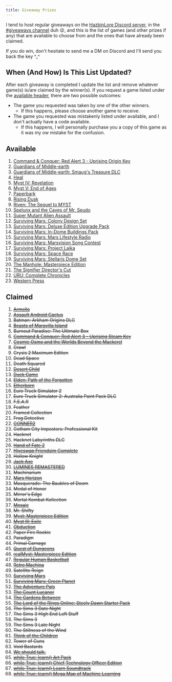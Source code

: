 ```yaml
---
title: Giveaway Prizes
---
```


I tend to host regular giveaways on the [HazbinLore Discord server][HazbinLore-Invite], in the [#giveaways channel][HazbinLore-Giveaways] duh 😜, and this is the list of games (and other prizes if any) that are available to choose from and the ones that have already been claimed.

If you do win, don't hesitate to send me a DM on Discord and I'll send you back the key ^\_^

## When (And How) Is This List Updated?

After each giveaway is completed I update the list and remove whatever game(s) is/are claimed by the winner(s). If you request a game listed under the [available header](#available), there are two possible outcomes:

- The game you requested was taken by one of the other winners.
  - If this happens, please choose another game to receive.
- The game you requested was mistakenly listed under available, and I don't actually have a code available.
  - If this happens, I will personally purchase you a copy of this game as it was my ow mistake for the confusion.

## Available

1. [Command & Conquer: Red Alert 3 - Uprising Origin Key][3]
2. [Guardians of Middle-earth][12]
3. [Guardians of Middle-earth: Smaug's Treasure DLC][11]
4. [Heal][14]
5. [Myst IV: Revelation][21]
6. [Myst V: End of Ages][22]
7. [Paperbark][26]
8. [Rising Dusk][30]
9. [Riven: The Sequel to MYST][31]
10. [Spelunx and the Caves of Mr. Seudo][32]
11. [Super Mutant Alien Assault][33]
12. [Surviving Mars: Colony Design Set][40]
13. [Surviving Mars: Deluxe Edition Upgrade Pack][39]
14. [Surviving Mars: In-Dome Buildings Pack][41]
15. [Surviving Mars: Mars Lifestyle Radio][36]
16. [Surviving Mars: Marsvision Song Contest][42]
17. [Surviving Mars: Project Laika][38]
18. [Surviving Mars: Space Race][37]
19. [Surviving Mars: Stellaris Dome Set][43]
20. [The Manhole: Masterpiece Edition][48]
21. [The Signifier Director's Cut][49]
22. [URU: Complete Chronicles][51]
23. [Western Press][53]

## Claimed

1. ~~[Armello][0]~~
2. ~~[Assault Android Cactus][1]~~
3. ~~Batman: Arkham Origins DLC~~
4. ~~[Beasts of Maravilla Island][2]~~
5. ~~Burnout Paradise: The Ultimate Box~~
6. ~~[Command & Conquer: Red Alert 3 - Uprising Steam Key][4]~~
7. ~~[Cosmic Osmo and the Worlds Beyond the Mackerel][5]~~
8. ~~Crawl~~
9. ~~Crysis 2 Maximum Edition~~
10. ~~Dead Space~~
11. ~~Death Squared~~
12. ~~[Desert Child][6]~~
13. ~~[Duck Game][7]~~
14. ~~[Elden: Path of the Forgotten][8]~~
15. ~~[Etherborn][9]~~
16. ~~Euro Truck Simulator 2~~
17. ~~Euro Truck Simulator 2: Australia Paint Pack DLC~~
18. ~~F.E.A.R~~
19. ~~Feather~~
20. ~~Framed Collection~~
21. ~~Frog Detective~~
22. ~~[GONNER2][10]~~
23. ~~Gotham City Impostors: Professional Kit~~
24. ~~Hacknet~~
25. ~~Hacknet Labyrinths DLC~~
26. ~~[Hand of Fate 2][13]~~
27. ~~[Hiveswap Friendsim Complete][15]~~
28. ~~Hollow Knight~~
29. ~~[Jack Axe][16]~~
30. ~~[LUMINES REMASTERED][17]~~
31. ~~Machinarium~~
32. ~~[Mars Horizon][18]~~
33. ~~Masquerade: The Baubles of Doom~~
34. ~~Medal of Honor~~
35. ~~Mirror's Edge~~
36. ~~Mortal Kombat Kollection~~
37. ~~[Mosaic][19]~~
38. ~~Mr. Shifty~~
39. ~~[Myst: Masterpiece Edition][23]~~
40. ~~[Myst III: Exile][20]~~
41. ~~[Obduction][25]~~
42. ~~Paper Fire Rookie~~
43. ~~Paradigm~~
44. ~~Primal Carnage~~
45. ~~[Quest of Dungeons][27]~~
46. ~~[realMyst: Masterpiece Edition][24]~~
47. ~~[Regular Human Basketball][28]~~
48. ~~[Retro Machina][29]~~
49. ~~Satellite Reign~~
50. ~~[Surviving Mars][34]~~
51. ~~[Surviving Mars: Green Planet][35]~~
52. ~~[The Adventure Pals][44]~~
53. ~~[The Count Lucanor][45]~~
54. ~~[The Gardens Between][46]~~
55. ~~[The Lord of the Rings Online: Steely Dawn Starter Pack][47]~~
56. ~~The Sims 3 Date Night~~
57. ~~The Sims 3 High End Loft Stuff~~
58. ~~The Sims 3~~
59. ~~The Sims 3 Late Night~~
60. ~~The Stillness of the Wind~~
61. ~~[Think of the Children][50]~~
62. ~~Tower of Guns~~
63. ~~Void Bastards~~
64. ~~[We should talk.][52]~~
65. ~~[while True: learn() Art Pack][54]~~
66. ~~[while True: learn() Chief Technology Officer Edition][55]~~
67. ~~[while True: learn() Learn Soundtrack][56]~~
68. ~~[while True: learn() Mega Map of Machine Learning][57]~~

[HazbinLore-Invite]: https://discord.gg/73v24Z6nGA
[HazbinLore-Giveaways]: https://discord.com/channels/825459536994893846/923368900513640488
[0]: https://store.steampowered.com/app/290340/Armello/
[1]: https://store.steampowered.com/app/250110/Assault_Android_Cactus/
[2]: https://store.steampowered.com/app/1378020/Beasts_of_Maravilla_Island/
[3]: https://www.origin.com/usa/en-us/store/command-and-conquer/command-and-conquer-red-alert-3
[4]: https://store.steampowered.com/app/17480/Command__Conquer_Red_Alert_3/
[5]: https://store.steampowered.com/app/63620/Cosmic_Osmo_and_the_Worlds_Beyond_the_Mackerel/
[6]: https://store.steampowered.com/app/844050/Desert_Child/
[7]: https://store.steampowered.com/app/312530/Duck_Game/
[8]: https://store.steampowered.com/app/715020/Elden_Path_of_the_Forgotten/
[9]: https://store.steampowered.com/app/812160/Etherborn/
[10]: https://store.steampowered.com/app/1117670/GONNER2/
[11]: https://store.steampowered.com/app/111910/Guardians_of_Middleearth_Smaugs_Treasure/
[12]: https://store.steampowered.com/app/111900/Guardians_of_Middleearth/
[13]: https://store.steampowered.com/app/456670/Hand_of_Fate_2/
[14]: https://store.steampowered.com/app/1056610/Heal/
[15]: https://store.steampowered.com/app/833040/Hiveswap_Friendsim/
[16]: https://store.steampowered.com/app/985780/Jack_Axe/
[17]: https://store.steampowered.com/app/851670/LUMINES_REMASTERED/
[18]: https://store.steampowered.com/app/765810/Mars_Horizon/
[19]: https://store.steampowered.com/app/349270/Mosaic/
[20]: https://store.steampowered.com/app/925930/Myst_III_Exile/
[21]: https://store.steampowered.com/app/925940/Myst_IV_Revelation/
[22]: https://store.steampowered.com/app/208110/Myst_V_End_of_Ages/
[23]: https://store.steampowered.com/app/63660/Myst_Masterpiece_Edition/
[24]: https://store.steampowered.com/app/244430/realMyst_Masterpiece_Edition/
[25]: https://store.steampowered.com/app/306760/Obduction/
[26]: https://store.steampowered.com/app/916900/Paperbark/
[27]: https://store.steampowered.com/app/270050/Quest_of_Dungeons/
[28]: https://store.steampowered.com/app/661940/Regular_Human_Basketball/
[29]: https://store.steampowered.com/app/1127970/Retro_Machina/
[30]: https://store.steampowered.com/app/848930/Rising_Dusk/
[31]: https://store.steampowered.com/app/63610/Riven_The_Sequel_to_MYST/
[32]: https://store.steampowered.com/app/63640/Spelunx_and_the_Caves_of_Mr_Seudo/
[33]: https://store.steampowered.com/app/368680/Super_Mutant_Alien_Assault/
[34]: https://store.steampowered.com/app/464920/Surviving_Mars/
[35]: https://store.steampowered.com/app/952890/Surviving_Mars_Green_Planet/
[36]: https://store.steampowered.com/app/1657990/Surviving_Mars_Mars_Lifestyle_Radio/
[37]: https://store.steampowered.com/app/801670/Surviving_Mars_Space_Race/
[38]: https://store.steampowered.com/app/1042360/Surviving_Mars_Project_Laika/
[39]: https://store.steampowered.com/app/801710/Surviving_Mars_Deluxe_Upgrade_Pack/
[40]: https://store.steampowered.com/app/952892/Surviving_Mars_Colony_Design_Set/
[41]: https://store.steampowered.com/app/1497160/Surviving_Mars_InDome_Buildings_Pack/
[42]: https://store.steampowered.com/app/952891/Surviving_Mars_Marsvision_Song_Contest/
[43]: https://store.steampowered.com/app/801650/Surviving_Mars_Stellaris_Dome_Set/
[44]: https://store.steampowered.com/app/396710/The_Adventure_Pals/
[45]: https://store.steampowered.com/app/440880/The_Count_Lucanor/
[46]: https://store.steampowered.com/app/600990/The_Gardens_Between/
[47]: https://store.steampowered.com/app/212500/The_Lord_of_the_Rings_Online/
[48]: https://store.steampowered.com/app/63630/The_Manhole_Masterpiece_Edition/
[49]: https://store.steampowered.com/app/1082930/The_Signifier_Directors_Cut/
[50]: https://store.steampowered.com/app/573600/Think_of_the_Children/
[51]: https://store.steampowered.com/app/63650/URU_Complete_Chronicles/
[52]: https://store.steampowered.com/app/1255990/We_should_talk/
[53]: https://store.steampowered.com/app/377360/Western_Press/
[54]: https://store.steampowered.com/app/1022720/while_True_learn_Art_Pack/
[55]: https://store.steampowered.com/bundle/10114/while_True_learn_Chief_Technology_Officer_Edition/
[56]: https://store.steampowered.com/app/1019360/while_True_learn_Soundtrack/
[57]: https://store.steampowered.com/app/1026800/while_True_learn_Mega_Map_of_Machine_Learning/
